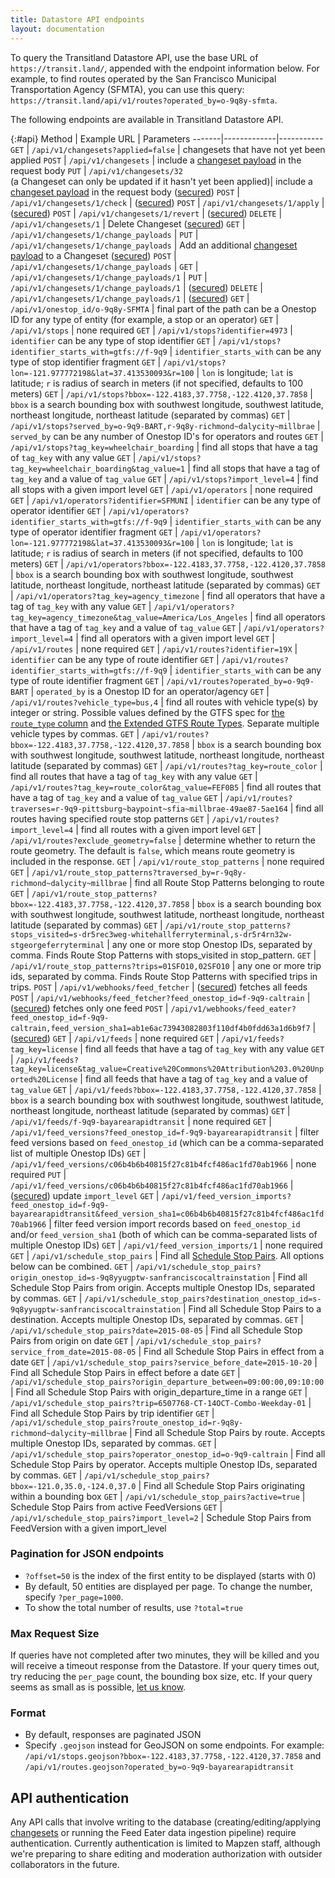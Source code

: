 ```yaml
---
title: Datastore API endpoints
layout: documentation
---
```


To query the Transitland Datastore API, use the base URL of `https://transit.land/`, appended with the endpoint information below. For example, to find routes operated by the San Francisco Municipal Transportation Agency (SFMTA), you can use this query: `https://transit.land/api/v1/routes?operated_by=o-9q8y-sfmta`.

The following endpoints are available in Transitland Datastore API.

{:#api}
Method | Example URL | Parameters
-------|-------------|-----------
`GET` |  `/api/v1/changesets?applied=false` | changesets that have not yet been applied
`POST` |  `/api/v1/changesets` | include a [changeset payload](changesets.html) in the request body
`PUT` |  `/api/v1/changesets/32`<br/>(a Changeset can only be updated if it hasn't yet been applied)| include a [changeset payload](changesets.html) in the request body ([secured](#api-authentication))
`POST` |  `/api/v1/changesets/1/check` | ([secured](#api-authentication))
`POST` |  `/api/v1/changesets/1/apply` | ([secured](#api-authentication))
`POST` |  `/api/v1/changesets/1/revert` | ([secured](#api-authentication))
`DELETE` |  `/api/v1/changesets/1` | Delete Changeset ([secured](#api-authentication))
`GET` |  `/api/v1/changesets/1/change_payloads` |
`PUT` |  `/api/v1/changesets/1/change_payloads` | Add an additional [changeset payload](changesets.html) to a Changeset ([secured](#api-authentication))
`POST` |  `/api/v1/changesets/1/change_payloads` |
`GET` |  `/api/v1/changesets/1/change_payloads/1` |
`PUT` |  `/api/v1/changesets/1/change_payloads/1` | ([secured](#api-authentication))
`DELETE` |  `/api/v1/changesets/1/change_payloads/1` | ([secured](#api-authentication))
`GET` |  `/api/v1/onestop_id/o-9q8y-SFMTA` | final part of the path can be a Onestop ID for any type of entity (for example, a stop or an operator)
`GET` |  `/api/v1/stops` | none required
`GET` |  `/api/v1/stops?identifier=4973` | `identifier` can be any type of stop identifier
`GET` |  `/api/v1/stops?identifier_starts_with=gtfs://f-9q9` | `identifier_starts_with` can be any type of stop identifier fragment
`GET` |  `/api/v1/stops?lon=-121.977772198&lat=37.413530093&r=100` | `lon` is longitude; `lat` is latitude; `r` is radius of search in meters (if not specified, defaults to 100 meters)
`GET` |  `/api/v1/stops?bbox=-122.4183,37.7758,-122.4120,37.7858` | `bbox` is a search bounding box with southwest longitude, southwest latitude, northeast longitude, northeast latitude (separated by commas)
`GET` |  `/api/v1/stops?served_by=o-9q9-BART,r-9q8y-richmond~dalycity~millbrae` | `served_by` can be any number of Onestop ID's for operators and routes
`GET` |  `/api/v1/stops?tag_key=wheelchair_boarding` | find all stops that have a tag of `tag_key` with any value
`GET` |  `/api/v1/stops?tag_key=wheelchair_boarding&tag_value=1` | find all stops that have a tag of `tag_key` and a value of `tag_value`
`GET` |  `/api/v1/stops?import_level=4` | find all stops with a given import level
`GET` |  `/api/v1/operators` | none required
`GET` |  `/api/v1/operators?identifier=SFMUNI` | `identifier` can be any type of operator identifier
`GET` |  `/api/v1/operators?identifier_starts_with=gtfs://f-9q9` | `identifier_starts_with` can be any type of operator identifier fragment
`GET` |  `/api/v1/operators?lon=-121.977772198&lat=37.413530093&r=100` | `lon` is longitude; `lat` is latitude; `r` is radius of search in meters (if not specified, defaults to 100 meters)
`GET` |  `/api/v1/operators?bbox=-122.4183,37.7758,-122.4120,37.7858` | `bbox` is a search bounding box with southwest longitude, southwest latitude, northeast longitude, northeast latitude (separated by commas)
`GET` |  `/api/v1/operators?tag_key=agency_timezone` | find all operators that have a tag of `tag_key` with any value
`GET` |  `/api/v1/operators?tag_key=agency_timezone&tag_value=America/Los_Angeles` | find all operators that have a tag of `tag_key` and a value of `tag_value`
`GET` |  `/api/v1/operators?import_level=4` | find all operators with a given import level
`GET` |  `/api/v1/routes` | none required
`GET` |  `/api/v1/routes?identifier=19X` | `identifier` can be any type of route identifier
`GET` |  `/api/v1/routes?identifier_starts_with=gtfs://f-9q9` | `identifier_starts_with` can be any type of route identifier fragment
`GET` |  `/api/v1/routes?operated_by=o-9q9-BART` | `operated_by` is a Onestop ID for an operator/agency
`GET` |  `/api/v1/routes?vehicle_type=bus,4` | find all routes with vehicle type(s) by integer or string. Possible values defined by the GTFS spec for [the `route_type` column](https://github.com/google/transit/blob/master/gtfs/spec/en/reference.md#routestxt) and [the Extended GTFS Route Types](https://support.google.com/transitpartners/answer/3520902). Separate multiple vehicle types by commas.
`GET` |  `/api/v1/routes?bbox=-122.4183,37.7758,-122.4120,37.7858` | `bbox` is a search bounding box with southwest longitude, southwest latitude, northeast longitude, northeast latitude (separated by commas)
`GET` |  `/api/v1/routes?tag_key=route_color` | find all routes that have a tag of `tag_key` with any value
`GET` |  `/api/v1/routes?tag_key=route_color&tag_value=FEF0B5` | find all routes that have a tag of `tag_key` and a value of `tag_value`
`GET` |  `/api/v1/routes?traverses=r-9q9-pittsburg~baypoint~sfia~millbrae-49ae87-5ae164` | find all routes having specified route stop patterns
`GET` |  `/api/v1/routes?import_level=4` | find all routes with a given import level
`GET` |  `/api/v1/routes?exclude_geometry=false` | determine whether to return the route geometry. The default is `false`, which means route geometry is included in the response. 
`GET` |  `/api/v1/route_stop_patterns` | none required
`GET` |  `/api/v1/route_stop_patterns?traversed_by=r-9q8y-richmond~dalycity~millbrae` | find all Route Stop Patterns belonging to route
`GET` |  `/api/v1/route_stop_patterns?bbox=-122.4183,37.7758,-122.4120,37.7858` | `bbox` is a search bounding box with southwest longitude, southwest latitude, northeast longitude, northeast latitude (separated by commas)
`GET` |  `/api/v1/route_stop_patterns?stops_visited=s-dr5rec3weg-whitehallferryterminal,s-dr5r4rn32w-stgeorgeferryterminal` | any one or more stop Onestop IDs, separated by comma. Finds Route Stop Patterns with stops_visited in stop_pattern.
`GET` |  `/api/v1/route_stop_patterns?trips=01SFO10,02SFO10` | any one or more trip ids, separated by comma. Finds Route Stop Patterns with specified trips in trips.
`POST` |  `/api/v1/webhooks/feed_fetcher` | ([secured](#api-authentication)) fetches all feeds
`POST` |  `/api/v1/webhooks/feed_fetcher?feed_onestop_id=f-9q9-caltrain` | ([secured](#api-authentication)) fetches only one feed
`POST` |  `/api/v1/webhooks/feed_eater?feed_onestop_id=f-9q9-caltrain,feed_version_sha1=ab1e6ac73943082803f110df4b0fdd63a1d6b9f7` | ([secured](#api-authentication))
`GET` |  `/api/v1/feeds` | none required
`GET` |  `/api/v1/feeds?tag_key=license` | find all feeds that have a tag of `tag_key` with any value
`GET` |  `/api/v1/feeds?tag_key=license&tag_value=Creative%20Commons%20Attribution%203.0%20Unported%20License` | find all feeds that have a tag of `tag_key` and a value of `tag_value`
`GET` |  `/api/v1/feeds?bbox=-122.4183,37.7758,-122.4120,37.7858` | `bbox` is a search bounding box with southwest longitude, southwest latitude, northeast longitude, northeast latitude (separated by commas)
`GET` |  `/api/v1/feeds/f-9q9-bayarearapidtransit` | none required
`GET` |  `/api/v1/feed_versions?feed_onestop_id=f-9q9-bayarearapidtransit` | filter feed versions based on `feed_onestop_id` (which can be a comma-separated list of multiple Onestop IDs)
`GET` |  `/api/v1/feed_versions/c06b4b6b40815f27c81b4fcf486ac1fd70ab1966` | none required
`PUT` |  `/api/v1/feed_versions/c06b4b6b40815f27c81b4fcf486ac1fd70ab1966` | ([secured](#api-authentication)) update `import_level`
`GET` |  `/api/v1/feed_version_imports?feed_onestop_id=f-9q9-bayarearapidtransit&feed_version_sha1=c06b4b6b40815f27c81b4fcf486ac1fd70ab1966` | filter feed version import records based on `feed_onestop_id` and/or `feed_version_sha1` (both of which can be comma-separated lists of multiple Onestop IDs)
`GET` |  `/api/v1/feed_version_imports/1` | none required
`GET` |  `/api/v1/schedule_stop_pairs` | Find all [Schedule Stop Pairs](schedules.html). All options below can be combined.
`GET` |  `/api/v1/schedule_stop_pairs?origin_onestop_id=s-9q8yyugptw-sanfranciscocaltrainstation` | Find all Schedule Stop Pairs from origin. Accepts multiple Onestop IDs, separated by commas.
`GET` |  `/api/v1/schedule_stop_pairs?destination_onestop_id=s-9q8yyugptw-sanfranciscocaltrainstation` | Find all Schedule Stop Pairs to a destination. Accepts multiple Onestop IDs, separated by commas.
`GET` |  `/api/v1/schedule_stop_pairs?date=2015-08-05` | Find all Schedule Stop Pairs from origin on date
`GET` |  `/api/v1/schedule_stop_pairs?service_from_date=2015-08-05` | Find all Schedule Stop Pairs in effect from a date
`GET` |  `/api/v1/schedule_stop_pairs?service_before_date=2015-10-20` | Find all Schedule Stop Pairs in effect before a date
`GET` |  `/api/v1/schedule_stop_pairs?origin_departure_between=09:00:00,09:10:00` | Find all Schedule Stop Pairs with origin_departure_time in a range
`GET` |  `/api/v1/schedule_stop_pairs?trip=6507768-CT-14OCT-Combo-Weekday-01` | Find all Schedule Stop Pairs by trip identifier
`GET` |  `/api/v1/schedule_stop_pairs?route_onestop_id=r-9q8y-richmond~dalycity~millbrae` | Find all Schedule Stop Pairs by route. Accepts multiple Onestop IDs, separated by commas.
`GET` |  `/api/v1/schedule_stop_pairs?operator_onestop_id=o-9q9-caltrain` | Find all Schedule Stop Pairs by operator. Accepts multiple Onestop IDs, separated by commas.
`GET` |  `/api/v1/schedule_stop_pairs?bbox=-121.0,35.0,-124.0,37.0` | Find all Schedule Stop Pairs originating within a bounding box
`GET` |  `/api/v1/schedule_stop_pairs?active=true` | Schedule Stop Pairs from active FeedVersions
`GET` |  `/api/v1/schedule_stop_pairs?import_level=2` | Schedule Stop Pairs from FeedVersion with a given import_level

### Pagination for JSON endpoints

- `?offset=50` is the index of the first entity to be displayed (starts with 0)
- By default, 50 entities are displayed per page. To change the number, specify `?per_page=1000`.
- To show the total number of results, use `?total=true`

### Max Request Size

If queries have not completed after two minutes, they will be killed and you will receive a timeout response from the Datastore. If your query times out, try reducing the `per_page` count, the bounding box size, etc. If your query seems as small as is possible, [let us know](mailto:transitland@mapzen.com).

### Format

- By default, responses are paginated JSON
- Specify `.geojson` instead for GeoJSON on some endpoints. For example: `/api/v1/stops.geojson?bbox=-122.4183,37.7758,-122.4120,37.7858` and `/api/v1/routes.geojson?operated_by=o-9q9-bayarearapidtransit`

## API authentication

Any API calls that involve writing to the database (creating/editing/applying [changesets](changesets.html) or running the Feed Eater data ingestion pipeline) require authentication. Currently authentication is limited to Mapzen staff, although we're preparing to share editing and moderation authorization with outsider collaborators in the future.
